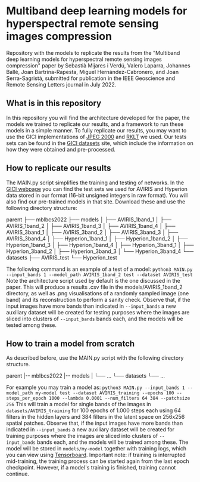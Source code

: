 # Multiband deep learning models for hyperspectral remote sensing images compression
Repository with the models to replicate the results from the "Multiband deep learning models for hyperspectral remote sensing images compression" paper by Sebastià Mijares i Verdú, Valero Laparra, Johannes Ballé, Joan Bartrina-Rapesta, Miguel Hernández-Cabronero, and Joan Serra-Sagristà, submitted for publication in the IEEE Geoscience and Remote Sensing Letters journal in July 2022.
## What is in this repository
In this repository you will find the architecture developed for the paper, the models we trained to replicate our results, and a framework to run these models in a simple manner. To fully replicate our results, you may want to use the GICI implementations of [JPEG 2000](http://gici.uab.cat/BOI/) and [RKLT](http://gici.uab.cat/GiciApps/rklt.tar.gz) we used. Our tests sets can be found in the [GICI datasets](https://gici.uab.cat/GiciWebPage/datasets.php) site, which include the information on how they were obtained and pre-processed.
## How to replicate our results
The MAIN.py script simplifies the training and testing of networks. In the [GICI webpage](http://gici.uab.cat/GiciWebPage/datasets.php) you can find the test sets we used for AVIRIS and Hyperion data stored in our format (16-bit unsigned integers in raw format). You will also find our pre-trained models in that site. Download these and use the following directory structure:

parent
├── mblbcs2022
├── models
│     ├── AVIRIS_1band_1
│     ├── AVIRIS_1band_2
│     ├── AVIRIS_1band_3
│     ├── AVIRIS_1band_4
│     ├── AVIRIS_3band_1
│     ├── AVIRIS_3band_2
│     ├── AVIRIS_3band_3
│     ├── AVIRIS_3band_4
│     ├── Hyperion_1band_1
│     ├── Hyperion_1band_2
│     ├── Hyperion_1band_3
│     ├── Hyperion_1band_4
│     ├── Hyperion_3band_1
│     ├── Hyperion_3band_2
│     ├── Hyperion_3band_3
│     └── Hyperion_3band_4
└── datasets
      ├── AVIRIS_test
      └── Hyperion_test

The following command is an example of a test of a model:
`python3 MAIN.py --input_bands 1 --model_path AVIRIS_1band_2 test --dataset AVIRIS_test`
Note the architecture script used by default is the one discussed in the paper. This will produce a results .csv file in the models/AVIRIS_1band_2 directory, as well as .png visualisations of a randomly sampled image (one band) and its reconstruction to perform a sanity check.
Observe that, if the input images have more bands than indicated in `--input_bands` a new auxiliary dataset will be created for testing purposes where the images are sliced into clusters of `--input_bands` bands each, and the models will be tested among these.
## How to train a model from scratch
As described before, use the MAIN.py script with the following directory structure.

parent
|-- mblbcs2022
|-- models
|     └── ...
└── datasets
      └── ...

For example you may train a model as:
`python3 MAIN.py --input_bands 1 --model_path my-model test --dataset AVIRIS_training --epochs 100 --steps_per_epoch 1000 --lambda 0.0001 --num_filters 64 384 --patchsize 256`
This will train a model for single bands of the images in `datasets/AVIRIS_training` for 100 epochs of 1.000 steps each using 64 filters in the hidden layers and 384 filters in the latent space on 256x256 spatial patches. Observe that, if the input images have more bands than indicated in `--input_bands` a new auxiliary dataset will be created for training purposes where the images are sliced into clusters of `--input_bands` bands each, and the models will be trained among these. The model will be stored in `models/my-model` together with training logs, which you can view using [Tensorboard](https://www.tensorflow.org/tensorboard).
Important note: if training is interrupted mid-training, the training process can be started again from the last epoch checkpoint. However, if a model's training is finished, training cannot continue.